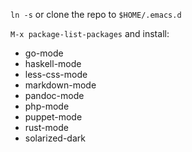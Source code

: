 `ln -s` or clone the repo to `$HOME/.emacs.d`

`M-x package-list-packages` and install:

* go-mode
* haskell-mode
* less-css-mode
* markdown-mode
* pandoc-mode
* php-mode
* puppet-mode
* rust-mode
* solarized-dark
